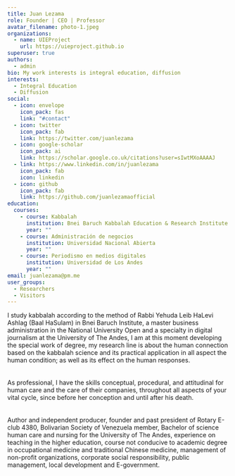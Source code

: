 ```yaml
---
title: Juan Lezama
role: Founder | CEO | Professor
avatar_filename: photo-1.jpeg
organizations:
  - name: UIEProject
    url: https://uieproject.github.io
superuser: true
authors:
  - admin
bio: My work interests is integral education, diffusion
interests:
  - Integral Education
  - Diffusion
social:
  - icon: envelope
    icon_pack: fas
    link: "#contact"
  - icon: twitter
    icon_pack: fab
    link: https://twitter.com/juanlezama
  - icon: google-scholar
    icon_pack: ai
    link: https://scholar.google.co.uk/citations?user=sIwtMXoAAAAJ
  - link: https://www.linkedin.com/in/juanlezama
    icon_pack: fab
    icon: linkedin
  - icon: github
    icon_pack: fab
    link: https://github.com/juanlezamaofficial
education:
  courses:
    - course: Kabbalah
      institution: Bnei Baruch Kabbalah Education & Research Institute
      year: ""
    - course: Administración de negocios
      institution: Universidad Nacional Abierta
      year: ""
    - course: Periodismo en medios digitales
      institution: Universidad de Los Andes
      year: ""
email: juanlezama@pm.me
user_groups:
  - Researchers
  - Visitors
---
```

I study kabbalah according to the method of Rabbi Yehuda Leib HaLevi Ashlag (Baal HaSulam) in Bnei Baruch Institute, a master business administration in the National University Open and a specialty in digital journalism at the University of The Andes, I am at this moment developing the special work of degree, my research line is about the human connection based on the kabbalah science and its practical application in all aspect the human condition; as well as its effect on the human responses.\
\
\
As professional, I have the skills conceptual, procedural, and attitudinal for human care and the care of their companies, throughout all aspects of your vital cycle, since before her conception and until after his death.\
\
\
Author and independent producer, founder and past president of Rotary E-club 4380, Bolivarian Society of Venezuela member, Bachelor of science human care and nursing for the University of The Andes, experience on teaching in the higher education, course not conducive to academic degree in occupational medicine and traditional Chinese medicine, management of non-profit organizations, corporate social responsibility, public management, local development and E-government.